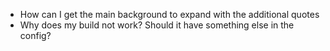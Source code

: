 - How can I get the main background to expand with the additional quotes
- Why does my build not work? Should it have something else in the config?
